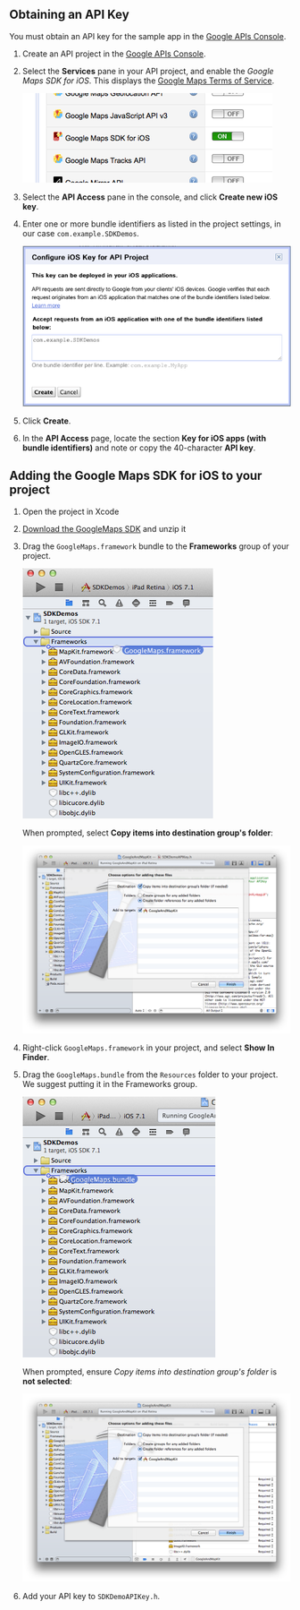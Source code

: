 Obtaining an API Key
--------------------

You must obtain an API key for the sample app in the [Google APIs Console](https://code.google.com/apis/console/?noredirect).

1. Create an API project in the [Google APIs Console](https://code.google.com/apis/console/?noredirect).

2. Select the **Services** pane in your API project, and enable the *Google Maps SDK for iOS*. This displays the [Google Maps Terms of Service](https://developers.google.com/maps/terms).

	![Enable the *Google Maps SDK for iOS](Screenshots/API%20Key%201.png)

3. Select the **API Access** pane in the console, and click **Create new iOS key**.

4. Enter one or more bundle identifiers as listed in the project settings, in our case `com.example.SDKDemos`.

	![Enable the *Google Maps SDK for iOS](Screenshots/API%20Key%202.png)

5. Click **Create**.

6. In the **API Access** page, locate the section **Key for iOS apps (with bundle identifiers)** and note or copy the 40-character **API key**.



Adding the Google Maps SDK for iOS to your project
--------------------------------------------------

1. Open the project in Xcode

2. [Download the GoogleMaps SDK](https://developers.google.com/maps/documentation/ios/releases) and unzip it

3. Drag the `GoogleMaps.framework` bundle to the **Frameworks** group of your project.
	
	![Add GoogleMaps Framework](Screenshots/Add%20GoogleMaps%20Framework%201.png)
	
	When prompted, select **Copy items into destination group's folder**:
	
	![Add GoogleMaps Framework 2](Screenshots/Add%20GoogleMaps%20Framework%202.png)

4. Right-click `GoogleMaps.framework` in your project, and select **Show In Finder**.

5. Drag the `GoogleMaps.bundle` from the `Resources` folder to your project. We suggest putting it in the Frameworks group.

	![Add GoogleMaps Framework 3](Screenshots/Add%20GoogleMaps%20Framework%203.png)

	When prompted, ensure *Copy items into destination group's folder* is **not selected**:

	![Add GoogleMaps Framework 4](Screenshots/Add%20GoogleMaps%20Framework%204.png)

6. Add your API key to `SDKDemoAPIKey.h`.
